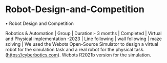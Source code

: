# Robot-Design-and-Competition
• Robot Design and Competition


Robotics & Automation | Group | Duration:- 3 months | Completed | Virtual and Physical implementation -2023
| Line following | wall following | maze solving | We used the Webots Open-Source Simulator to design a virtual robot
for the simulation task and a real robot for the physical task. (https://cyberbotics.com). Webots R2021b version
for the simulation.
